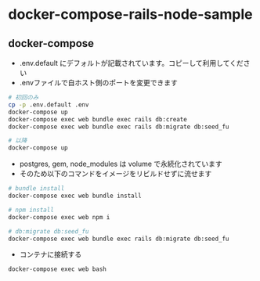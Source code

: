 # docker-compose-rails-node-sample

## docker-compose
* .env.default にデフォルトが記載されています。コピーして利用してください
* .envファイルで自ホスト側のポートを変更できます

```bash
# 初回のみ
cp -p .env.default .env
docker-compose up
docker-compose exec web bundle exec rails db:create
docker-compose exec web bundle exec rails db:migrate db:seed_fu

# 以降
docker-compose up
```

* postgres, gem, node_modules は volume で永続化されています
* そのため以下のコマンドをイメージをリビルドせずに流せます

```bash
# bundle install
docker-compose exec web bundle install

# npm install
docker-compose exec web npm i

# db:migrate db:seed_fu
docker-compose exec web bundle exec rails db:migrate db:seed_fu
```

* コンテナに接続する

```bash
docker-compose exec web bash
```
